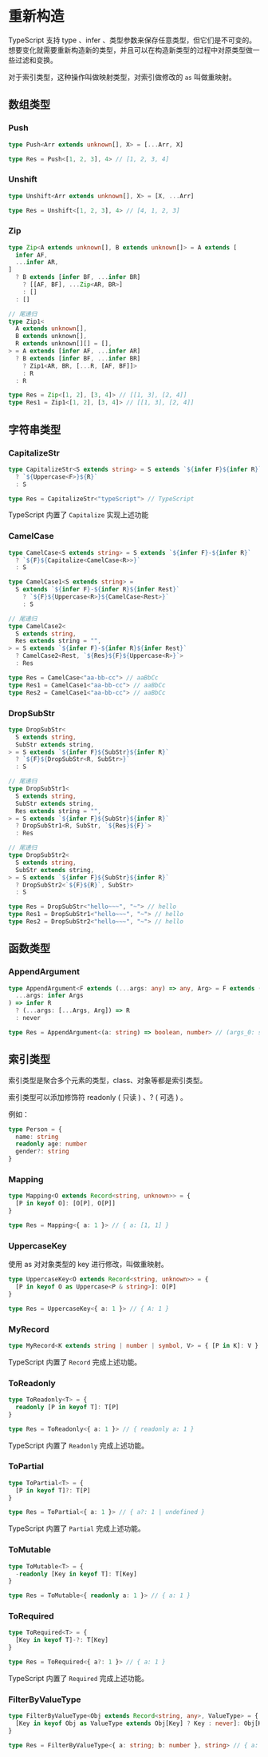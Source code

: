 # 重新构造

TypeScript 支持 type 、infer 、类型参数来保存任意类型，但它们是不可变的。想要变化就需要重新构造新的类型，并且可以在构造新类型的过程中对原类型做一些过滤和变换。

对于索引类型，这种操作叫做映射类型，对索引做修改的 `as` 叫做重映射。

## 数组类型

### Push

```ts
type Push<Arr extends unknown[], X> = [...Arr, X]

type Res = Push<[1, 2, 3], 4> // [1, 2, 3, 4]
```

### Unshift

```ts
type Unshift<Arr extends unknown[], X> = [X, ...Arr]

type Res = Unshift<[1, 2, 3], 4> // [4, 1, 2, 3]
```

### Zip

```ts
type Zip<A extends unknown[], B extends unknown[]> = A extends [
  infer AF,
  ...infer AR,
]
  ? B extends [infer BF, ...infer BR]
    ? [[AF, BF], ...Zip<AR, BR>]
    : []
  : []

// 尾递归
type Zip1<
  A extends unknown[],
  B extends unknown[],
  R extends unknown[][] = [],
> = A extends [infer AF, ...infer AR]
  ? B extends [infer BF, ...infer BR]
    ? Zip1<AR, BR, [...R, [AF, BF]]>
    : R
  : R

type Res = Zip<[1, 2], [3, 4]> // [[1, 3], [2, 4]]
type Res1 = Zip1<[1, 2], [3, 4]> // [[1, 3], [2, 4]]
```

## 字符串类型

### CapitalizeStr

```ts
type CapitalizeStr<S extends string> = S extends `${infer F}${infer R}`
  ? `${Uppercase<F>}${R}`
  : S

type Res = CapitalizeStr<"typeScript"> // TypeScript
```

TypeScript 内置了 `Capitalize` 实现上述功能

### CamelCase

```ts
type CamelCase<S extends string> = S extends `${infer F}-${infer R}`
  ? `${F}${Capitalize<CamelCase<R>>}`
  : S

type CamelCase1<S extends string> =
  S extends `${infer F}-${infer R}${infer Rest}`
    ? `${F}${Uppercase<R>}${CamelCase<Rest>}`
    : S

// 尾递归
type CamelCase2<
  S extends string,
  Res extends string = "",
> = S extends `${infer F}-${infer R}${infer Rest}`
  ? CamelCase2<Rest, `${Res}${F}${Uppercase<R>}`>
  : Res

type Res = CamelCase<"aa-bb-cc"> // aaBbCc
type Res1 = CamelCase1<"aa-bb-cc"> // aaBbCc
type Res2 = CamelCase1<"aa-bb-cc"> // aaBbCc
```

### DropSubStr

```ts
type DropSubStr<
  S extends string,
  SubStr extends string,
> = S extends `${infer F}${SubStr}${infer R}`
  ? `${F}${DropSubStr<R, SubStr>}`
  : S

// 尾递归
type DropSubStr1<
  S extends string,
  SubStr extends string,
  Res extends string = "",
> = S extends `${infer F}${SubStr}${infer R}`
  ? DropSubStr1<R, SubStr, `${Res}${F}`>
  : Res

// 尾递归
type DropSubStr2<
  S extends string,
  SubStr extends string,
> = S extends `${infer F}${SubStr}${infer R}`
  ? DropSubStr2<`${F}${R}`, SubStr>
  : S

type Res = DropSubStr<"hello~~~", "~"> // hello
type Res1 = DropSubStr1<"hello~~~", "~"> // hello
type Res2 = DropSubStr2<"hello~~~", "~"> // hello
```

## 函数类型

### AppendArgument

```ts
type AppendArgument<F extends (...args: any) => any, Arg> = F extends (
  ...args: infer Args
) => infer R
  ? (...args: [...Args, Arg]) => R
  : never

type Res = AppendArgument<(a: string) => boolean, number> // (args_0: string, args_1: number) => boolean
```

## 索引类型

索引类型是聚合多个元素的类型，class、对象等都是索引类型。

索引类型可以添加修饰符 readonly ( 只读 ) 、? ( 可选 ) 。

例如：

```ts
type Person = {
  name: string
  readonly age: number
  gender?: string
}
```

### Mapping

```ts
type Mapping<O extends Record<string, unknown>> = {
  [P in keyof O]: [O[P], O[P]]
}

type Res = Mapping<{ a: 1 }> // { a: [1, 1] }
```

### UppercaseKey

使用 as 对对象类型的 key 进行修改，叫做重映射。

```ts
type UppercaseKey<O extends Record<string, unknown>> = {
  [P in keyof O as Uppercase<P & string>]: O[P]
}

type Res = UppercaseKey<{ a: 1 }> // { A: 1 }
```

### MyRecord

```ts
type MyRecord<K extends string | number | symbol, V> = { [P in K]: V }
```

TypeScript 内置了 `Record` 完成上述功能。

### ToReadonly

```ts
type ToReadonly<T> = {
  readonly [P in keyof T]: T[P]
}

type Res = ToReadonly<{ a: 1 }> // { readonly a: 1 }
```

TypeScript 内置了 `Readonly` 完成上述功能。

### ToPartial

```ts
type ToPartial<T> = {
  [P in keyof T]?: T[P]
}

type Res = ToPartial<{ a: 1 }> // { a?: 1 | undefined }
```

TypeScript 内置了 `Partial` 完成上述功能。

### ToMutable

```ts
type ToMutable<T> = {
  -readonly [Key in keyof T]: T[Key]
}

type Res = ToMutable<{ readonly a: 1 }> // { a: 1 }
```

### ToRequired

```ts
type ToRequired<T> = {
  [Key in keyof T]-?: T[Key]
}

type Res = ToRequired<{ a?: 1 }> // { a: 1 }
```

TypeScript 内置了 `Required` 完成上述功能。

### FilterByValueType

```ts
type FilterByValueType<Obj extends Record<string, any>, ValueType> = {
  [Key in keyof Obj as ValueType extends Obj[Key] ? Key : never]: Obj[Key]
}

type Res = FilterByValueType<{ a: string; b: number }, string> // { a: string }
```
